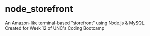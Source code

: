 # node_storefront
An Amazon-like terminal-based "storefront" using Node.js &amp; MySQL. Created for Week 12 of UNC's Coding Bootcamp
